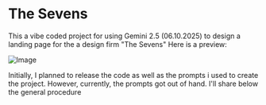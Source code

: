 # The Sevens 
This a vibe coded project for using Gemini 2.5 (06.10.2025) to design a landing page for the a design firm "The Sevens"
Here is a preview:

![Image](https://github.com/user-attachments/assets/423f7af5-2448-4f15-b572-96eb422091b4)

Initially, I planned to release the code as well as the prompts i used to create the project. 
However, currently, the prompts got out of hand. I'll share below the general procedure
